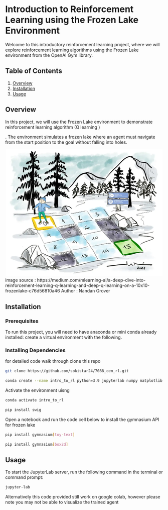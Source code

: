 # Introduction to Reinforcement Learning using the Frozen Lake Environment

Welcome to this introductory reinforcement learning project, where we will explore reinforcement learning algorithms using the Frozen Lake environment from the OpenAI Gym library.

## Table of Contents

1. [Overview](#overview)
2. [Installation](#installation)
3. [Usage](#usage)


## Overview

In this project, we will use the 
Frozen Lake environment to demonstrate reinforcement
learning algorithm (Q learning )

. 
The environment simulates a frozen lake where an 
agent must navigate from the start position to the goal without falling into holes.
<div style="text-align: center;">
  <img src="images/frozen_lake.png" alt="Frozen Lake" title="Frozen Lake" width="500" height="auto" />
</div>
image source : https://medium.com/mlearning-ai/a-deep-dive-into-reinforcement-learning-q-learning-and-deep-q-learning-on-a-10x10-frozenlake-c76d56810a46
Author : Nandan Grover

## Installation

### Prerequisites

To run this project, you will need to have anaconda or mini conda already installed:
create a virtual environment with the following.

### Installing Dependencies
for detailed code walk through  clone this repo 
```bash
git clone https://github.com/sokistar24/7088_cem_rl.git
```
```bash
conda create --name intro_to_rl python=3.9 jupyterlab numpy matplotlib pytorch
```
Activate the environment uisng 
```bash
conda activate intro_to_rl
```
```bash
pip install swig
```

Open a notebook and run the code cell below to install the gymnasium API for frozen lake
```bash
pip install gymnasium[toy-text]
```
```bash
pip install gymnasium[box2d]
```
## Usage 
To start the JupyterLab server, run the following command 
in the terminal or command prompt:
```bash
jupyter-lab
```
Alternatively this code provided still work on google colab, however please note you may not be able to visualize the trained agent  